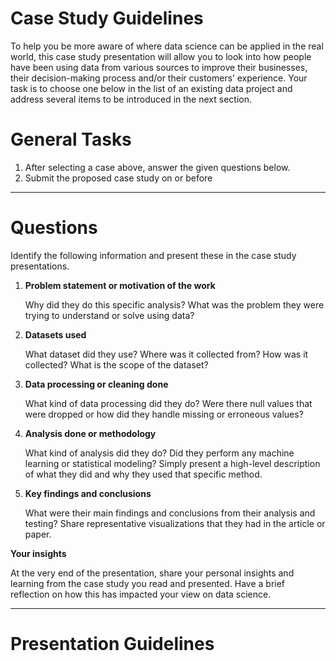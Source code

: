 # Case Study Guidelines

To help you be more aware of where data science can be applied in the real world, this case study presentation will allow you to look into how people have been using data from various sources to improve their businesses, their decision-making process and/or their customers’ experience. Your task is to choose one below in the list of an existing data project and address several items to be introduced in the next section.

# General Tasks

1. After selecting a case above, answer the given questions below.
2. Submit the proposed case study on or before

---

# Questions

Identify the following information and present these in the case study presentations.

1. **Problem statement or motivation of the work**
    
    Why did they do this specific analysis? What was the problem they were trying to understand or solve using data?
    
2. **Datasets used**
    
    What dataset did they use? Where was it collected from? How was it collected? What is the scope of the dataset?
    
3. **Data processing or cleaning done**
    
    What kind of data processing did they do? Were there null values that were dropped or how did they handle missing or erroneous values?
    
4. **Analysis done or methodology**
    
    What kind of analysis did they do? Did they perform any machine learning or statistical modeling? Simply present a high-level description of what they did and why they used that specific method.
    
5. **Key findings and conclusions**
    
    What were their main findings and conclusions from their analysis and testing? Share representative visualizations that they had in the article or paper.
    

**Your insights**

At the very end of the presentation, share your personal insights and learning from the case study you read and presented. Have a brief reflection on how this has impacted your view on data science.

---

# Presentation Guidelines